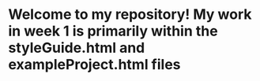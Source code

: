 # Welcome to my repository! My work in week 1 is primarily within the styleGuide.html and exampleProject.html files
